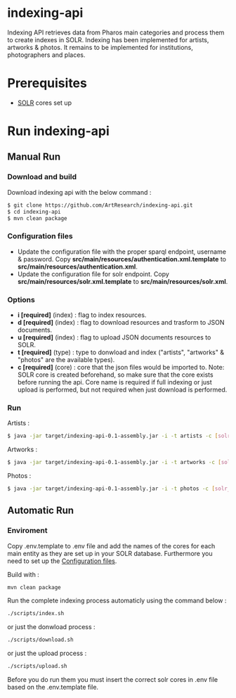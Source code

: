 # indexing-api #

Indexing API retrieves data from Pharos main categories and process them to create indexes in SOLR. Indexing has been implemented for artists, artworks & photos. It remains to be implemented for institutions, photographers and places.

# Prerequisites 

- [SOLR](https://solr.apache.org/) cores set up

# Run indexing-api

## Manual Run

### Download and build

Download indexing api with the below command :

```bash
$ git clone https://github.com/ArtResearch/indexing-api.git
$ cd indexing-api
$ mvn clean package
```

### Configuration files

- Update the configuration file with the proper sparql endpoint, username & password. Copy **src/main/resources/authentication.xml.template** to **src/main/resources/authentication.xml**.
- Update the configuration file for solr endpoint. Copy **src/main/resources/solr.xml.template** to **src/main/resources/solr.xml**.

### Options

* **i [required]** (index) : flag to index resources.
* **d [required]** (index) : flag to download resources and trasform to JSON documents.
* **u [required]** (index) : flag to upload JSON documents resources to SOLR.
* **t [required]** (type) : type to donwload and index ("artists", "artworks" & "photos" are the available types).
* **c [required]** (core) : core that the json files would be imported to. Note: SOLR core is created beforehand, so make sure that the core exists before running the api. Core name is required if full indexing or just upload is performed, but not required when just download is performed.

### Run

Artists :

```bash
$ java -jar target/indexing-api-0.1-assembly.jar -i -t artists -c [solr_core]
```

Artworks :

```bash
$ java -jar target/indexing-api-0.1-assembly.jar -i -t artworks -c [solr_core]
```

Photos :

```bash
$ java -jar target/indexing-api-0.1-assembly.jar -i -t photos -c [solr_core]
```

## Automatic Run 

### Enviroment

Copy .env.template to .env file and add the names of the cores for each main entity as they are set up in your SOLR database. Furthermore you need to set up the [Configuration files](#configuration-files).

Build with :

```bash
mvn clean package
```

Run the complete indexing process automaticly using the command below :

```bash
./scripts/index.sh
```
 or just the donwload process : 
 
```bash
./scripts/download.sh
```
 or just the upload process : 
 
```bash
./scripts/upload.sh
```

Before you do run them you must insert the correct solr cores in .env file based on the .env.template file.
 
